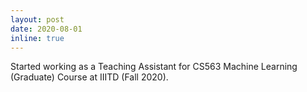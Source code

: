 ```yaml
---
layout: post
date: 2020-08-01
inline: true
---
```

Started working as a Teaching Assistant for CS563 Machine Learning (Graduate) Course at IIITD (Fall 2020).